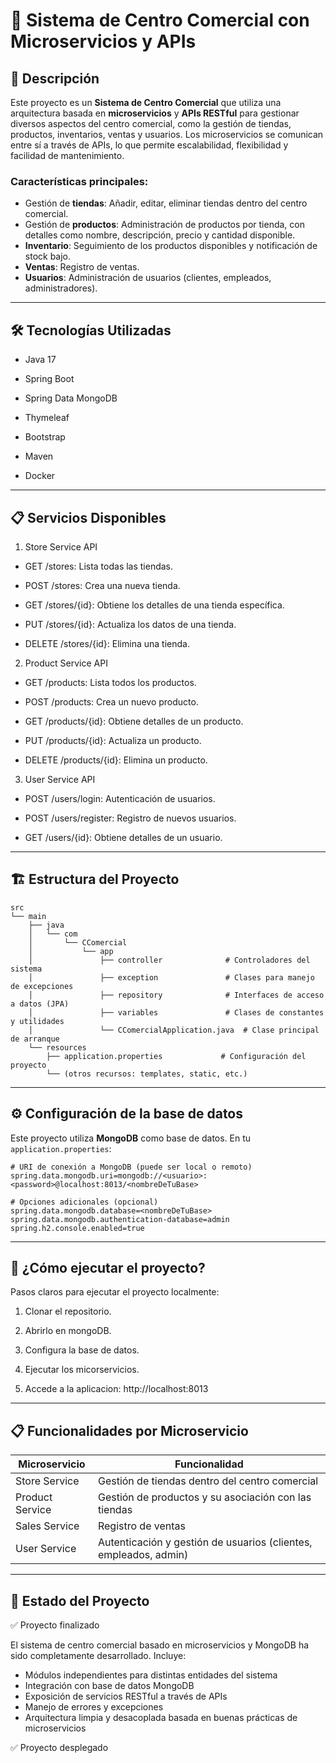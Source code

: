 # 🏬 Sistema de Centro Comercial con Microservicios y APIs

## 🚀 Descripción

Este proyecto es un **Sistema de Centro Comercial** que utiliza una arquitectura basada en **microservicios** y **APIs RESTful** para gestionar diversos aspectos del centro comercial, como la gestión de tiendas, productos, inventarios, ventas y usuarios. Los microservicios se comunican entre sí a través de APIs, lo que permite escalabilidad, flexibilidad y facilidad de mantenimiento.

### **Características principales**:
- Gestión de **tiendas**: Añadir, editar, eliminar tiendas dentro del centro comercial.
- Gestión de **productos**: Administración de productos por tienda, con detalles como nombre, descripción, precio y cantidad disponible.
- **Inventario**: Seguimiento de los productos disponibles y notificación de stock bajo.
- **Ventas**: Registro de ventas.
- **Usuarios**: Administración de usuarios (clientes, empleados, administradores).

---
## 🛠️ Tecnologías Utilizadas

- Java 17

- Spring Boot

- Spring Data MongoDB

- Thymeleaf

- Bootstrap

- Maven

- Docker 

---

## 📋 Servicios Disponibles
1. Store Service API
- GET /stores: Lista todas las tiendas.

- POST /stores: Crea una nueva tienda.

- GET /stores/{id}: Obtiene los detalles de una tienda específica.

- PUT /stores/{id}: Actualiza los datos de una tienda.

- DELETE /stores/{id}: Elimina una tienda.

2. Product Service API
- GET /products: Lista todos los productos.

- POST /products: Crea un nuevo producto.

- GET /products/{id}: Obtiene detalles de un producto.

- PUT /products/{id}: Actualiza un producto.

- DELETE /products/{id}: Elimina un producto.

3. User Service API
- POST /users/login: Autenticación de usuarios.

- POST /users/register: Registro de nuevos usuarios.

- GET /users/{id}: Obtiene detalles de un usuario.

---

## 🏗️ Estructura del Proyecto

```plaintext
src
└── main
    ├── java
    │   └── com
    │       └── CComercial
    │           └── app
    │               ├── controller              # Controladores del sistema
    │               ├── exception               # Clases para manejo de excepciones
    │               ├── repository              # Interfaces de acceso a datos (JPA)
    │               ├── variables               # Clases de constantes y utilidades
    │               └── CComercialApplication.java  # Clase principal de arranque
    └── resources
        ├── application.properties             # Configuración del proyecto
        └── (otros recursos: templates, static, etc.)
```
---

## ⚙️ Configuración de la base de datos

Este proyecto utiliza **MongoDB** como base de datos. En tu `application.properties`:

```properties
# URI de conexión a MongoDB (puede ser local o remoto)
spring.data.mongodb.uri=mongodb://<usuario>:<password>@localhost:8013/<nombreDeTuBase>

# Opciones adicionales (opcional)
spring.data.mongodb.database=<nombreDeTuBase>
spring.data.mongodb.authentication-database=admin
spring.h2.console.enabled=true

```
---

## 🚀 ¿Cómo ejecutar el proyecto?
Pasos claros para ejecutar el proyecto localmente:

1. Clonar el repositorio.

2. Abrirlo en mongoDB.

3. Configura la base de datos.

4. Ejecutar los micorservicios.

5. Accede a la aplicacion: http://localhost:8013
   
---

## 📋 Funcionalidades por Microservicio

| Microservicio | Funcionalidad |
|---------------|---------------|
| Store Service | Gestión de tiendas dentro del centro comercial|
| Product Service | Gestión de productos y su asociación con las tiendas |
| Sales Service | Registro de ventas |
| User Service | Autenticación y gestión de usuarios (clientes, empleados, admin) |

---

## 📌 Estado del Proyecto

✅ Proyecto finalizado

El sistema de centro comercial basado en microservicios y MongoDB ha sido completamente desarrollado. Incluye:

- Módulos independientes para distintas entidades del sistema
- Integración con base de datos MongoDB
- Exposición de servicios RESTful a través de APIs
- Manejo de errores y excepciones
- Arquitectura limpia y desacoplada basada en buenas prácticas de microservicios

✅ Proyecto desplegado

